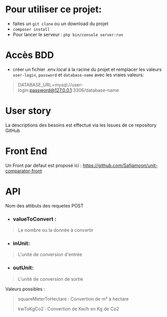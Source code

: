 # Pour utiliser ce projet: 

- faites un `git clone` ou un download du projet
- `composer install`
- Pour lancer le serveur :  `php bin/console server:run`

 # Accès BDD 
 - créer un fichier .env.local à la racine du projet et remplacer les valeurs `user-login`, `password` et `database-name` avec les vraies valeurs:
> DATABASE_URL=mysql://user-login:password@127.0.0.1:3306/database-name

# User story 
La descriptions des besoins est effectué via les Issues de ce repository GitHub

# Front End
Un Front par defaut est proposé ici : https://github.com/Safiamoon/unit-comparator-front

# API
Nom des attibuts des requetes POST
- ### valueToConvert :
> Le nombre ou la donnée à convertir
- ### inUnit:
> L'unité de conversion d'entrée
- ### outUnit:
 > L'unité de conversion de sortie
 >
 Valeurs possibles :
>squareMeterToHectare : Convertion de m² à hectare
>
>kwToKgCo2 : Convertion de Kw/h en Kg de Co2
>

